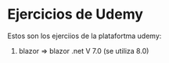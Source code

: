 # Ejercicios de Udemy
Estos son los ejerciios de la platafortma udemy:
1. blazor => blazor .net V 7.0 (se utiliza 8.0)
